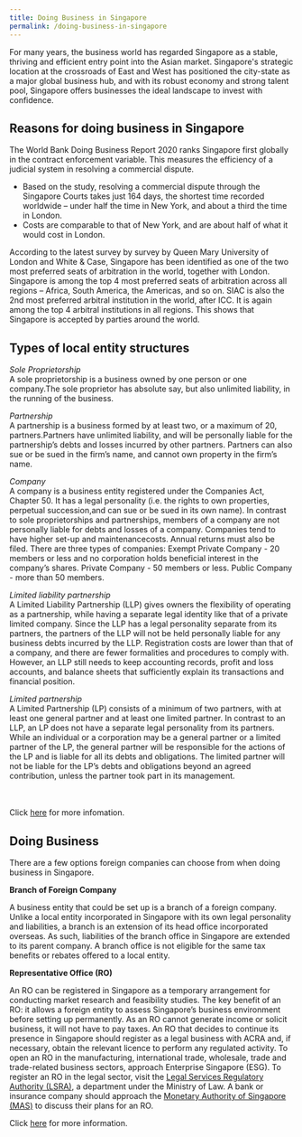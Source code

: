 ```yaml
---
title: Doing Business in Singapore
permalink: /doing-business-in-singapore
---
```

    
   
For many years, the business world has regarded Singapore as a stable, thriving and efficient entry point into the Asian market. Singapore's strategic location at the crossroads of East and West has positioned the city-state as a major global business hub, and with its robust economy and strong talent pool, Singapore offers businesses the ideal landscape to invest with confidence.

## Reasons for doing business in Singapore

The World Bank Doing Business Report 2020 ranks Singapore first globally in the contract enforcement variable. This measures the efficiency of a judicial system in resolving a commercial dispute. 
- Based on the study, resolving a commercial dispute through the Singapore Courts takes just 164 days, the shortest time recorded worldwide – under half the time in New York, and about a third the time in London. 
- Costs are comparable to that of New York, and are about half of what it would cost in London. 

According to the latest survey by survey by Queen Mary University of London and White & Case, Singapore has been identified as one of the two most preferred seats of arbitration in the world, together with London. Singapore is among the top 4 most preferred seats of arbitration across all regions – Africa, South America, the Americas, and so on. SIAC is also the 2nd most preferred arbitral institution in the world, after ICC. It is again among the top 4 arbitral institutions in all regions. This shows that Singapore is accepted by parties around the world.


## Types of local entity structures

*Sole Proprietorship*<br>
A sole proprietorship is a business owned by one person or one company.The sole proprietor has absolute say, but also unlimited liability, in the running of the business.

*Partnership*<br>
A partnership is a business formed by at least two, or a maximum of 20, partners.Partners have unlimited liability, and will be personally liable for the partnership’s debts and losses incurred by other partners. Partners can also sue or be sued in the firm’s name, and cannot own property in the firm’s name.

*Company*<br>
A company is a business entity registered under the Companies Act, Chapter 50. It has a legal personality (i.e. the rights to own properties, perpetual succession,and can sue or be sued in its own name). In contrast to sole proprietorships and partnerships, members of a company are not personally liable for debts and losses of a company. Companies tend to have higher set-up and maintenancecosts. Annual returns must also be filed. There are three types of companies:
Exempt Private Company - 20 members or less and no corporation holds beneficial interest in the company’s shares. Private Company - 50 members or less. Public Company - more than 50 members.

*Limited liability partnership*<br>
A Limited Liability Partnership (LLP) gives owners the flexibility of operating as a partnership, while having a separate legal identity like that of a private limited company. Since the LLP has a legal personality separate from its partners, the partners of the LLP will not be held personally liable for any business debts incurred by the LLP. Registration costs are lower than that of a company, and there are fewer formalities and procedures to comply with. However, an LLP still needs to keep accounting records, profit and loss accounts, and balance sheets that sufficiently explain its transactions and financial position.

*Limited partnership*<br>
A Limited Partnership (LP) consists of a minimum of two partners, with at least one general partner and at least one limited partner. In contrast to an LLP, an LP
does not have a separate legal personality from its partners. While an individual or a corporation may be a general partner or a limited partner of the LP, the
general partner will be responsible for the actions of the LP and is liable for all its debts and obligations. The limited partner will not be liable for the LP’s debts and obligations beyond an agreed contribution, unless the partner took part in its management.
<br><br><br>

Click [here](https://www.edb.gov.sg/) for more infomation.


## Doing Business
There are a few options foreign companies can choose from when doing business in Singapore.

**Branch of Foreign Company**

A business entity that could be set up is a branch of a foreign company. Unlike a local entity incorporated in Singapore with its own legal personality and liabilities, a branch is an extension of its head office incorporated overseas. As such, liabilities of the branch office in Singapore are extended to its parent company. A branch office is not eligible for the same tax benefits or rebates offered to a local entity. 

**Representative Office (RO)**

An RO can be registered in Singapore as a temporary arrangement for conducting market research and feasibility studies. The key benefit of an RO: it allows a foreign entity to assess Singapore’s business environment before setting up permanently. As an RO cannot generate income or solicit business, it will not have to pay taxes. An RO that decides to continue its presence in Singapore should register as a legal business with ACRA and, if necessary, obtain the relevant licence to perform any regulated activity. To open an RO in the manufacturing, international trade, wholesale, trade and trade-related business sectors, approach Enterprise Singapore (ESG). To register an RO in the legal sector, visit the [Legal Services Regulatory Authority (LSRA)](https://eservices.mlaw.gov.sg/lsra/search-lawyer-or-law-firm/), a department under the Ministry of Law. A bank or insurance company should approach the [Monetary Authority of Singapore (MAS)](https://www.mas.gov.sg/regulation/Banking/set-up-bank-representative-office) to discuss their plans for an RO. 

Click [here](files/edb-guide-to-setting-up-business-in-singapore-2019.pdf) for more information.
